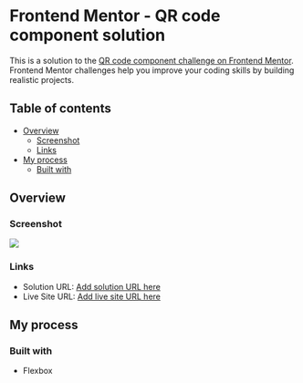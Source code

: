 # Frontend Mentor - QR code component solution

This is a solution to the [QR code component challenge on Frontend Mentor](https://www.frontendmentor.io/challenges/qr-code-component-iux_sIO_H). Frontend Mentor challenges help you improve your coding skills by building realistic projects.

## Table of contents

- [Overview](#overview)
  - [Screenshot](#screenshot)
  - [Links](#links)
- [My process](#my-process)
  - [Built with](#built-with)

## Overview

### Screenshot

![](./assets/images/screenshot.jpg)

### Links

- Solution URL: [Add solution URL here](https://github.com/nirusu10/qr-code-component)
- Live Site URL: [Add live site URL here](https://ornate-druid-5516f9.netlify.app/)

## My process

### Built with

- Flexbox
